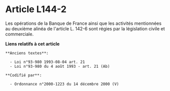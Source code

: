 # Article L144-2

Les opérations de la Banque de France ainsi que les activités mentionnées au deuxième alinéa de l'article L. 142-6 sont
régies par la législation civile et commerciale.

**Liens relatifs à cet article**

	**Anciens textes**:

	  - Loi n°93-980 1993-08-04 art. 21
	  - Loi n°93-980 du 4 août 1993 - art. 21 (Ab)

	**Codifié par**:

	  - Ordonnance n°2000-1223 du 14 décembre 2000 (V)
